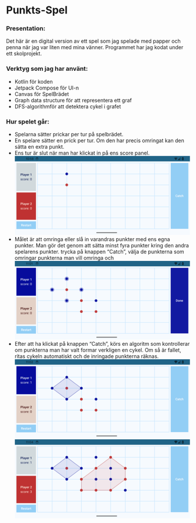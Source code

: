 # Punkts-Spel

### Presentation: 
Det här är en digital version av ett spel som jag spelade med papper och penna när jag var liten med mina vänner. 
Programmet har jag kodat under ett skolprojekt.

### Verktyg som jag har använt:
- Kotlin för koden
- Jetpack Compose för UI-n
- Canvas för SpelBrädet
- Graph data structure för att representera ett graf
- DFS-algorithmför att detektera cykel i grafet

### Hur spelet går:
- Spelarna sätter prickar per tur på spelbrädet.
- En spelare sätter en prick per tur. Om den har precis omringat kan den sätta en extra punkt.
- Ens tur är slut när man har klickat in på ens score panel.</br>
![Punkt sättning.](assets/main-screen-with-two-dots.png)
- Målet är att omringa eller slå in varandras punkter med ens egna punkter. 
  Man gör det genom att sätta  minst fyra punkter kring den andra spelarens punkter. 
  trycka på knappen “Catch”, välja de punkterna som omringar punkterna man vill omringa och </br>
![Catching](assets/about-to-catch.png)
- Efter att ha klickat på knappen “Catch”, körs en algoritm som kontrollerar om punkterna man har valt formar verkligen en cykel.
  Om så är fallet, ritas cykeln automatiskt och de inringade punkterna räknas.</br>
 ![Done Catching 1](assets/has-caught.png)
 ![Done Catching 2](assets/multi-dots-caught.png)

